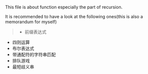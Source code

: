 This file is about function especially the part of recursion.

It is recommended to have a look at the following ones(this is also a memorandum for myself)


>* 前缀表达式
* 四则运算
* 布尔表达式
* 带通配符的字符串匹配
* 排队游戏
* 最短歧义串
